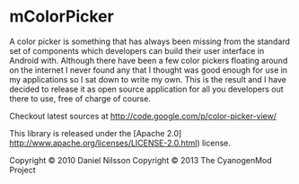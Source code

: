 mColorPicker
================================

A color picker is something that has always been missing from the standard
set of components which developers can build their user interface in Android
with. Although there have been a few color pickers floating around on the
internet I never found any that I thought was good enough for use in my
applications so I sat down to write my own. This is the result and I have
decided to release it as open source application for all you developers
out there to use, free of charge of course.

Checkout latest sources at http://code.google.com/p/color-picker-view/

This library is released under the [Apache 2.0]
http://www.apache.org/licenses/LICENSE-2.0.html) license.

Copyright © 2010 Daniel Nilsson
Copyright © 2013 The CyanogenMod Project
